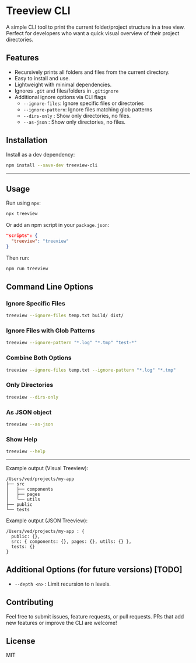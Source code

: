 # Treeview CLI

A simple CLI tool to print the current folder/project structure in a tree view. Perfect for developers who want a quick visual overview of their project directories.
 
## Features 

* Recursively prints all folders and files from the current directory.
* Easy to install and use.
* Lightweight with minimal dependencies.
* Ignores `.git` and files/folders in `.gitignore`
* Additional ignore options via CLI flags 
  * `--ignore-files`: Ignore specific files or directories
  * `--ignore-pattern`: Ignore files matching glob patterns
  * `--dirs-only` : Show only directories, no files.
  * `--as-json` : Show only directories, no files.

## Installation

Install as a dev dependency:

```bash
npm install --save-dev treeview-cli
```

---

## Usage

Run using `npx`:

```bash
npx treeview
```

Or add an npm script in your `package.json`:

```json
"scripts": {
  "treeview": "treeview"
}
```

Then run:

```bash
npm run treeview
```

## Command Line Options

### Ignore Specific Files

```bash
treeview --ignore-files temp.txt build/ dist/
```

### Ignore Files with Glob Patterns

```bash
treeview --ignore-pattern "*.log" "*.tmp" "test-*"
```

### Combine Both Options

```bash
treeview --ignore-files temp.txt --ignore-pattern "*.log" "*.tmp"
```
### Only Directories

```bash
treeview --dirs-only
```
### As JSON object

```bash
treeview --as-json
```
### Show Help

```bash
treeview --help
```

---

Example output (Visual Treeview):

```
/Users/ved/projects/my-app
├── src
│   ├── components
│   ├── pages
│   └── utils
├── public
└── tests
```
Example output (JSON Treeview):

```
/Users/ved/projects/my-app : {
  public: {},
  src: { components: {}, pages: {}, utils: {} },
  tests: {}
}
```

## Additional Options (for future versions) [TODO]

* `--depth <n>` : Limit recursion to n levels.


## Contributing

Feel free to submit issues, feature requests, or pull requests.
PRs that add new features or improve the CLI are welcome!

## License

MIT
